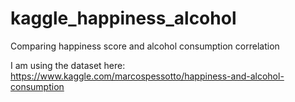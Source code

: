# kaggle_happiness_alcohol
Comparing happiness score and alcohol consumption correlation

I am using the dataset here: https://www.kaggle.com/marcospessotto/happiness-and-alcohol-consumption
